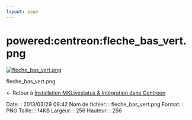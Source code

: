 ```yaml
---
layout: page
---
```


powered:centreon:fleche\_bas\_vert.png
======================================

[![fleche\_bas\_vert.png](../..//assets/media/powered/centreon/fleche_bas_vert.png@cache=&w=256&h=256 "fleche_bas_vert.png")](../..//assets/media/powered/centreon/fleche_bas_vert.png@cache= "Afficher le fichier original")

fleche\_bas\_vert.png

← Retour à [Installation MKLivestatus & Intégration dans
Centreon](../../../centreon/mklivestatus-install-integration-centreon.html "centreon:mklivestatus-install-integration-centreon")

Date:
:   2013/03/29 09:42
Nom de fichier:
:   fleche\_bas\_vert.png
Format:
:   PNG
Taille:
:   14KB
Largeur:
:   256
Hauteur:
:   256

